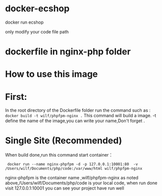 # docker-ecshop
docker run ecshop

only modify your code file path

# dockerfile in nginx-php folder
# How to use this image
# First:
In the root directory of the Dockerfile folder run the command such as :
	`` docker build -t wilf/phpfpm-nginx . ``
This command will build a image. -t define the name of the image,you can write your name,Don't forget .



# Single Site (Recommended)
When build done,run this command start container：

     docker run --name nginx-phpfpm -d -p 127.0.0.1:10001:80  -v /Users/wilf/Documents/php/code:/var/www/html wilf/phpfpm-nginx

nginx-phpfpm is the container name ,wilf/phpfpm-nginx as noted above,/Users/wilf/Documents/php/code is your local code, when run done
visit 127.0.0.1:10001 you can see your project have run well
